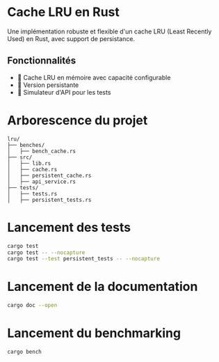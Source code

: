 # Cache LRU en Rust

Une implémentation robuste et flexible d'un cache LRU (Least Recently Used) en Rust, avec support de persistance.

## Fonctionnalités

- 🚀 Cache LRU en mémoire avec capacité configurable
- 💾 Version persistante
- 🎯 Simulateur d'API pour les tests

# Arborescence du projet

```
lru/
├── benches/
│   ├── bench_cache.rs
├── src/
│   ├── lib.rs
│   ├── cache.rs
│   ├── persistent_cache.rs
│   ├── api_service.rs
├── tests/
│   ├── tests.rs
│   ├── persistent_tests.rs

```

# Lancement des tests

```bash
cargo test
cargo test -- --nocapture
cargo test --test persistent_tests -- --nocapture
```

# Lancement de la documentation

```bash
cargo doc --open
```

# Lancement du benchmarking

```bash
cargo bench
```

